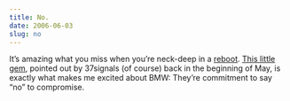 ```yaml
---
title: No.
date: 2006-06-03
slug: no
---
```

<p>It&#8217;s amazing what you miss when you&#8217;re neck-deep in a <a href="http://www.seansperte.com/entry/when_not_to_reboot/">reboot</a>. <a href="http://37signals.com/svn/archives2/no_by_bmw.php">This little gem</a>, pointed out by 37signals (of course) back in the beginning of May, is exactly what makes me excited about BMW: They&#8217;re commitment to say &#8220;no&#8221; to compromise.</p>